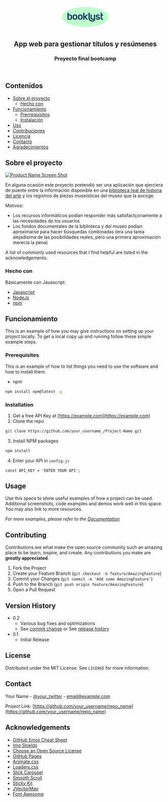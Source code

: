 <!-- PROJECT LOGO -->
<br />
<p align="center">
  <a href="https://github.com/othneildrew/# booklyst">
    <img src="logo/large_booklyst-2.png" alt="Logo" width="150" height="80">
  </a>

  <h2 align="center">
      App web para gestionar títulos y resúmenes
  </h2>
  <h3 align="center">
    Proyecto final bootcamp
  </h3>
    <br />
  
  </p>
</p>



<!-- CONTENIDOS -->
## Contenidos

* [Sobre el proyecto](#sobre-el-proyecto)
  * [Hecho con](#hecho-con)
* [Funcionamiento](#funcionamiento)
  * [Prerrequisitos](#prerrequisitos)
  * [Instalación](#instalación)
* [Uso](#uso)
* [Contribuciones](#contribuciones)
* [Licencia](#licencia)
* [Contacto](#contacto)
* [Agradecimientos](#Agradecimientos)



<!-- Sobre el proyecto -->
## Sobre el proyecto

[![Product Name Screen Shot][product-screenshot]](https://example.com)

En alguna ocasión este proyecto pretendió ser una aplicación que ejerciera de puente entre la información disponible en una [biblioteca real de historia del arte](https://www.museunacional.cat/ca/biblioteca-i-arxiu) y los registros de piezas museísticas del museo que la aocoge.

Motivos:
* Los recursos informáticos podían responder más satisfactçoriamente a las necesidades de los usuarios
* Los fondos documentales de la biblioteca y del museo podían aproximarse para hacer búsquedas combinadas (era una tarea alejadísima de las posibilidades reales, pero una primera aproximación merecía la pena)



A list of commonly used resources that I find helpful are listed in the acknowledgements.

### Hecho con
Básicamente con Javascript:
* [Javascript](https://www.javascript.com/)
* [NodeJs](https://nodejs.org/)
* [npm](https://www.npmjs.com/)




<!-- Funcionamiento -->
## Funcionamiento

This is an example of how you may give instructions on setting up your project locally.
To get a local copy up and running follow these simple example steps.

### Prerequisites

This is an example of how to list things you need to use the software and how to install them.
* npm
```sh
npm install npm@latest -g
```

### Installation

1. Get a free API Key at [https://example.com](https://example.com)
2. Clone the repo
```sh
git clone https://github.com/your_username_/Project-Name.git
```
3. Install NPM packages
```sh
npm install
```
4. Enter your API in `config.js`
```JS
const API_KEY = 'ENTER YOUR API';
```



<!-- USAGE EXAMPLES -->
## Usage

Use this space to show useful examples of how a project can be used. Additional screenshots, code examples and demos work well in this space. You may also link to more resources.

_For more examples, please refer to the [Documentation](https://example.com)_






<!-- CONTRIBUTING -->
## Contributing

Contributions are what make the open source community such an amazing place to be learn, inspire, and create. Any contributions you make are **greatly appreciated**.

1. Fork the Project
2. Create your Feature Branch (`git checkout -b feature/AmazingFeature`)
3. Commit your Changes (`git commit -m 'Add some AmazingFeature'`)
4. Push to the Branch (`git push origin feature/AmazingFeature`)
5. Open a Pull Request

<!-- Version History -->
## Version History

* 0.2
    * Various bug fixes and optimizations
    * See [commit change]() or See [release history]()
* 0.1
    * Initial Release


<!-- LICENSE -->
## License

Distributed under the MIT License. See `LICENSE` for more information.



<!-- CONTACT -->
## Contact

Your Name - [@your_twitter](https://twitter.com/your_username) - email@example.com

Project Link: [https://github.com/your_username/repo_name](https://github.com/your_username/repo_name)



<!-- ACKNOWLEDGEMENTS -->
## Acknowledgements
* [GitHub Emoji Cheat Sheet](https://www.webpagefx.com/tools/emoji-cheat-sheet)
* [Img Shields](https://shields.io)
* [Choose an Open Source License](https://choosealicense.com)
* [GitHub Pages](https://pages.github.com)
* [Animate.css](https://daneden.github.io/animate.css)
* [Loaders.css](https://connoratherton.com/loaders)
* [Slick Carousel](https://kenwheeler.github.io/slick)
* [Smooth Scroll](https://github.com/cferdinandi/smooth-scroll)
* [Sticky Kit](http://leafo.net/sticky-kit)
* [JVectorMap](http://jvectormap.com)
* [Font Awesome](https://fontawesome.com)





<!-- MARKDOWN LINKS & IMAGES -->
<!-- https://www.markdownguide.org/basic-syntax/#reference-style-links -->
[contributors-shield]: https://img.shields.io/github/contributors/othneildrew/Best-README-Template.svg?style=flat-square
[contributors-url]: https://github.com/othneildrew/Best-README-Template/graphs/contributors
[forks-shield]: https://img.shields.io/github/forks/othneildrew/Best-README-Template.svg?style=flat-square
[forks-url]: https://github.com/othneildrew/Best-README-Template/network/members
[stars-shield]: https://img.shields.io/github/stars/othneildrew/Best-README-Template.svg?style=flat-square
[stars-url]: https://github.com/othneildrew/Best-README-Template/stargazers
[issues-shield]: https://img.shields.io/github/issues/othneildrew/Best-README-Template.svg?style=flat-square
[issues-url]: https://github.com/othneildrew/Best-README-Template/issues
[license-shield]: https://img.shields.io/github/license/othneildrew/Best-README-Template.svg?style=flat-square
[license-url]: https://github.com/othneildrew/Best-README-Template/blob/master/LICENSE.txt
[linkedin-shield]: https://img.shields.io/badge/-LinkedIn-black.svg?style=flat-square&logo=linkedin&colorB=555
[linkedin-url]: https://linkedin.com/in/othneildrew
[product-screenshot]: images/screenshot.png
